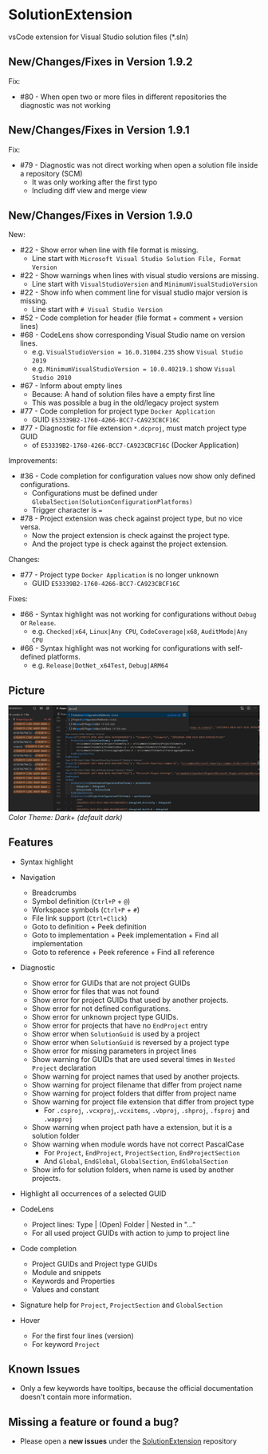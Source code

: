 # SolutionExtension

vsCode extension for Visual Studio solution files (*.sln)

## New/Changes/Fixes in Version 1.9.2

Fix:

* #80 - When open two or more files in different repositories the diagnostic was not working

## New/Changes/Fixes in Version 1.9.1

Fix:

* #79 - Diagnostic was not direct working when open a solution file inside a repository (SCM)
  * It was only working after the first typo
  * Including diff view and merge view

## New/Changes/Fixes in Version 1.9.0

New:

* #22 - Show error when line with file format is missing.
  * Line start with `Microsoft Visual Studio Solution File, Format Version`
* #22 - Show warnings when lines with visual studio versions are missing.
  * Line start with `VisualStudioVersion` and `MinimumVisualStudioVersion`
* #22 - Show info when comment line for visual studio major version is missing.
  * Line start with `# Visual Studio Version`
* #52 - Code completion for header (file format + comment + version lines)
* #68 - CodeLens show corresponding Visual Studio name on version lines.
  * e.g. `VisualStudioVersion = 16.0.31004.235` show `Visual Studio 2019`
  * e.g. `MinimumVisualStudioVersion = 10.0.40219.1` show `Visual Studio 2010`
* #67 - Inform about empty lines
  * Because: A hand of solution files have a empty first line
  * This was possible a bug in the old/legacy project system
* #77 - Code completion for project type `Docker Application`
  * GUID `E53339B2-1760-4266-BCC7-CA923CBCF16C`
* #77 - Diagnostic for file extension `*.dcproj`, must match project type GUID
  * of `E53339B2-1760-4266-BCC7-CA923CBCF16C` (Docker Application)

Improvements:

* #36 - Code completion for configuration values now show only defined configurations.
  * Configurations must be defined under `GlobalSection(SolutionConfigurationPlatforms)`
  * Trigger character is `=`
* #78 - Project extension was check against project type, but no vice versa.
  * Now the project extension is check against the project type.
  * And the project type is check against the project extension.

Changes:

* #77 - Project type `Docker Application` is no longer unknown
  * GUID `E53339B2-1760-4266-BCC7-CA923CBCF16C`

Fixes:

* #66 - Syntax highlight was not working for configurations without `Debug` or `Release`.
  * e.g. `Checked|x64`, `Linux|Any CPU`, `CodeCoverage|x68`, `AuditMode|Any CPU`
* #66 - Syntax highlight was not working for configurations with self-defined platforms.
  * e.g. `Release|DotNet_x64Test`, `Debug|ARM64`

## Picture

![picture](https://raw.githubusercontent.com/TobiasSekan/SolutionExtension/main/docs/readme.png)
_Color Theme: Dark+ (default dark)_

## Features

* Syntax highlight
* Navigation
  * Breadcrumbs
  * Symbol definition (`Ctrl+P` + `@`)
  * Workspace symbols (`Ctrl+P` + `#`)
  * File link support (`Ctrl+Click`)
  * Goto to definition + Peek definition
  * Goto to implementation + Peek implementation + Find all implementation
  * Goto to reference + Peek reference + Find all reference

* Diagnostic
  * Show error for GUIDs that are not project GUIDs
  * Show error for files that was not found
  * Show error for project GUIDs that used by another projects.
  * Show error for not defined configurations.
  * Show error for unknown project type GUIDs.
  * Show error for projects that have no `EndProject` entry
  * Show error when `SolutionGuid` is used by a project
  * Show error when `SolutionGuid` is reversed by a project type
  * Show error for missing parameters in project lines
  * Show warning for GUIDs that are used several times in `Nested Project` declaration
  * Show warning for project names that used by another projects.
  * Show warning for project filename that differ from project name
  * Show warning for project folders that differ from project name
  * Show warning for project file extension that differ from project type
    * For `.csproj`, `.vcxproj`,`.vcxitems`, `.vbproj`, `.shproj`, `.fsproj` and `.wapproj`
  * Show warning when project path have a extension, but it is a solution folder
  * Show warning when module words have not correct PascalCase
    * For `Project`, `EndProject`, `ProjectSection`, `EndProjectSection`
    * And `Global`, `EndGlobal`, `GlobalSection`, `EndGlobalSection`
  * Show info for solution folders, when name is used by another projects.
* Highlight all occurrences of a selected GUID
* CodeLens
  * Project lines: Type | (Open) Folder | Nested in "..."
  * For all used project GUIDs with action to jump to project line
* Code completion
  * Project GUIDs and Project type GUIDs
  * Module and snippets
  * Keywords and Properties
  * Values and constant
* Signature help for `Project`, `ProjectSection` and `GlobalSection`
* Hover
  * For the first four lines (version)
  * For keyword `Project`

## Known Issues

* Only a few keywords have tooltips, because the official documentation doesn't contain more information.

## Missing a feature or found a bug?

* Please open a **new issues** under the [SolutionExtension](https://github.com/TobiasSekan/SolutionExtension/issues) repository
